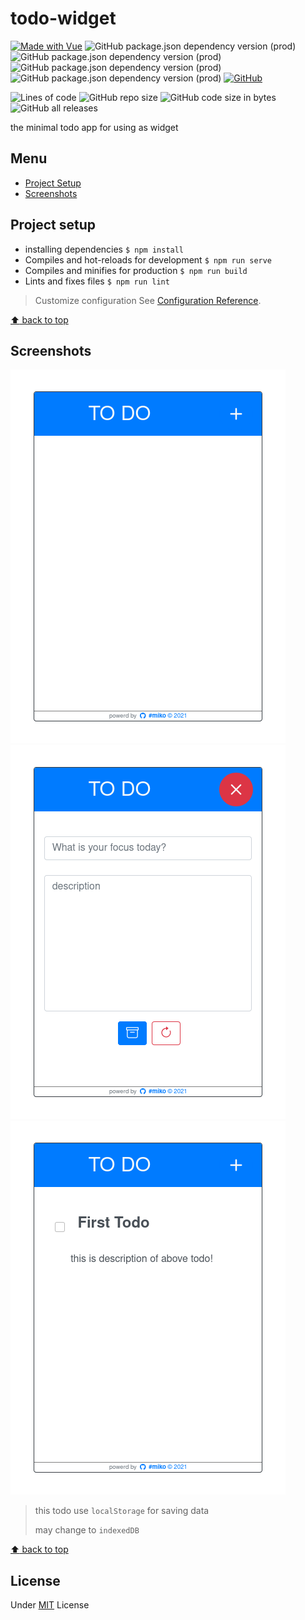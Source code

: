 # todo-widget

[![Made with Vue](https://img.shields.io/badge/Vue-2-blue?logo=vue.js&logoColor=white)](https://www.npmjs.com/package/vue)
![GitHub package.json dependency version (prod)](https://img.shields.io/github/package-json/dependency-version/miko-github/todo-with-vue/vue)
![GitHub package.json dependency version (prod)](https://img.shields.io/github/package-json/dependency-version/miko-github/todo-with-vue/vuex)
![GitHub package.json dependency version (prod)](https://img.shields.io/github/package-json/dependency-version/miko-github/todo-with-vue/bootstrap)
![GitHub package.json dependency version (prod)](https://img.shields.io/github/package-json/dependency-version/miko-github/todo-with-vue/bootstrap-vue)
[![GitHub](https://img.shields.io/github/license/miko-github/todo-with-vue)](./LICENSE)

![Lines of code](https://img.shields.io/tokei/lines/github/miko-github/todo-with-vue)
![GitHub repo size](https://img.shields.io/github/repo-size/miko-github/todo-with-vue)
![GitHub code size in bytes](https://img.shields.io/github/languages/code-size/miko-github/todo-with-vue)
![GitHub all releases](https://img.shields.io/github/downloads/miko-github/todo-with-vue/total)

the minimal todo app for using as widget

## Menu

- [Project Setup](#project-setup)
- [Screenshots](#screenshots)

## Project setup

- installing dependencies `$ npm install`
- Compiles and hot-reloads for development `$ npm run serve`
- Compiles and minifies for production `$ npm run build`
- Lints and fixes files `$ npm run lint`

> Customize configuration
> See [Configuration Reference](https://cli.vuejs.org/config/).

[:arrow_up: back to top](#menu)

## Screenshots

![empty-viwe](./src/assets/screen-shots/empty-view.png)
![input-view](./src/assets/screen-shots/input-view.png)
![list-view](./src/assets/screen-shots/list-view.png)

> this todo use `localStorage` for saving data
>
> may change to `indexedDB`

[:arrow_up: back to top](#menu)

## License

Under [MIT](./LICENSE) License
